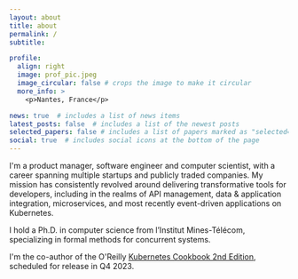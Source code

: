 ```yaml
---
layout: about
title: about
permalink: /
subtitle:

profile:
  align: right
  image: prof_pic.jpeg
  image_circular: false # crops the image to make it circular
  more_info: >
    <p>Nantes, France</p>

news: true  # includes a list of news items
latest_posts: false  # includes a list of the newest posts
selected_papers: false # includes a list of papers marked as "selected={true}"
social: true  # includes social icons at the bottom of the page
---
```


I'm a product manager, software engineer and computer scientist, with a career spanning multiple startups and publicly traded companies. My mission has consistently revolved around delivering transformative tools for developers, including in the realms of API management, data & application integration, microservices, and most recently event-driven applications on Kubernetes. 

I hold a Ph.D. in computer science from l’Institut Mines-Télécom, specializing in formal methods for concurrent systems. 

I'm the co-author of the O'Reilly [Kubernetes Cookbook 2nd Edition](https://www.oreilly.com/library/view/kubernetes-cookbook-2nd/9781098142230/), scheduled for release in Q4 2023.